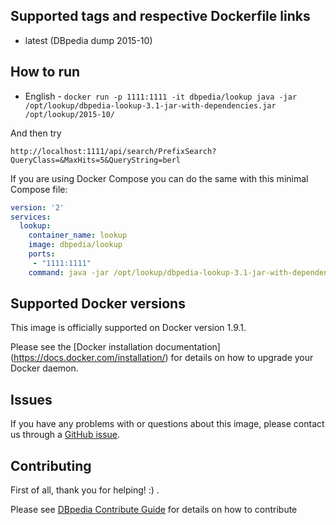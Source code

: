 ## Supported tags and respective Dockerfile links
* latest (DBpedia dump 2015-10)

## How to run

* English    - ``docker run -p 1111:1111 -it dbpedia/lookup java -jar /opt/lookup/dbpedia-lookup-3.1-jar-with-dependencies.jar /opt/lookup/2015-10/``


And then try 

```
http://localhost:1111/api/search/PrefixSearch?QueryClass=&MaxHits=5&QueryString=berl
```

If you are using Docker Compose you can do the same with this minimal Compose file:

```yml
version: '2'
services:
  lookup:
    container_name: lookup
    image: dbpedia/lookup
    ports:
     - "1111:1111"
    command: java -jar /opt/lookup/dbpedia-lookup-3.1-jar-with-dependencies.jar /opt/lookup/2015-10/
```

## Supported Docker versions
This image is officially supported on Docker version 1.9.1.

Please see the [Docker installation documentation] (https://docs.docker.com/installation/) for details on how to upgrade your Docker daemon.


## Issues
If you have any problems with or questions about this image, please contact us through a [GitHub issue](http://github.com/dbpedia/lookup/issues).


## Contributing

First of all, thank you for helping! :) .

Please see [DBpedia Contribute Guide](https://github.com/dbpedia/lookup/wiki/Contributing) for details on how to contribute
